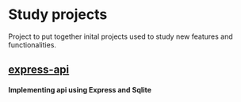 # Study projects

Project to put together inital projects used to study new features and functionalities.

## [express-api](https://github.com/talesmgodois/studyProjects/tree/master/express-api)

#### Implementing api using Express and Sqlite
